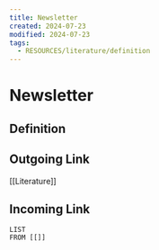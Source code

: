 ```yaml
---
title: Newsletter
created: 2024-07-23
modified: 2024-07-23
tags:
  - RESOURCES/literature/definition
---
```

# Newsletter
## Definition

## Outgoing Link
[[Literature]]
## Incoming Link
```dataview
LIST
FROM [[]]
```
